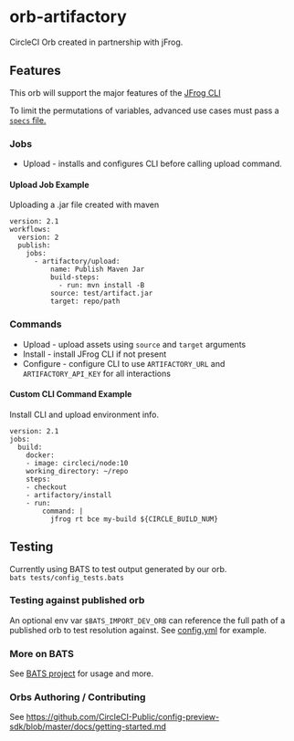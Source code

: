 # orb-artifactory

CircleCI Orb created in partnership with jFrog.

## Features

This orb will support the major features of the [JFrog CLI](https://www.jfrog.com/confluence/display/CLI/CLI+for+JFrog+Artifactory)

To limit the permutations of variables, advanced use cases must pass a [`specs` file.](https://www.jfrog.com/confluence/display/CLI/CLI+for+JFrog+Artifactory#CLIforJFrogArtifactory-UsingFileSpecs)

### Jobs

- Upload - installs and configures CLI before calling upload command.

#### Upload Job Example

Uploading a .jar file created with maven
```
version: 2.1
workflows:
  version: 2
  publish:
    jobs:
      - artifactory/upload:
          name: Publish Maven Jar
          build-steps:
            - run: mvn install -B
          source: test/artifact.jar
          target: repo/path
```


### Commands

- Upload - upload assets using `source` and `target` arguments
- Install - install JFrog CLI if not present
- Configure - configure CLI to use `ARTIFACTORY_URL` and `ARTIFACTORY_API_KEY` for all interactions

#### Custom CLI Command Example
Install CLI and upload environment info.
```
version: 2.1
jobs:
  build:
    docker:
    - image: circleci/node:10
    working_directory: ~/repo
    steps:
    - checkout
    - artifactory/install
    - run:
        command: |
          jfrog rt bce my-build ${CIRCLE_BUILD_NUM}
```

## Testing
Currently using BATS to test output generated by our orb.  
`bats tests/config_tests.bats`

### Testing against published orb
An optional env var `$BATS_IMPORT_DEV_ORB` can reference the full path of a published orb to test resolution against.  See [config.yml](.circleci/config.yml) for example.

### More on BATS
See [BATS project](https://github.com/bats-core/bats-core) for usage and more.

### Orbs Authoring / Contributing
See https://github.com/CircleCI-Public/config-preview-sdk/blob/master/docs/getting-started.md
